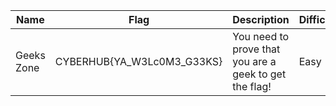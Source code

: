 Name|Flag|Description|Difficulty|Points
---|---|---|---|---
Geeks Zone|CYBERHUB{YA_W3Lc0M3_G33KS}|You need to prove that you are a geek to get the flag!|Easy|50
